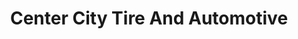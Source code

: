 ---
title: "Center City Tire And Automotive"
url: /post-falls/center-city-tire-and-automotive/
shop: car repair
---